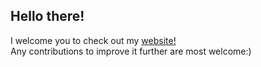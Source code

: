## Hello there!

I welcome you to check out my [website!](https://padmajavb.github.io/) <br/>
Any contributions to improve it further are most welcome:) 
